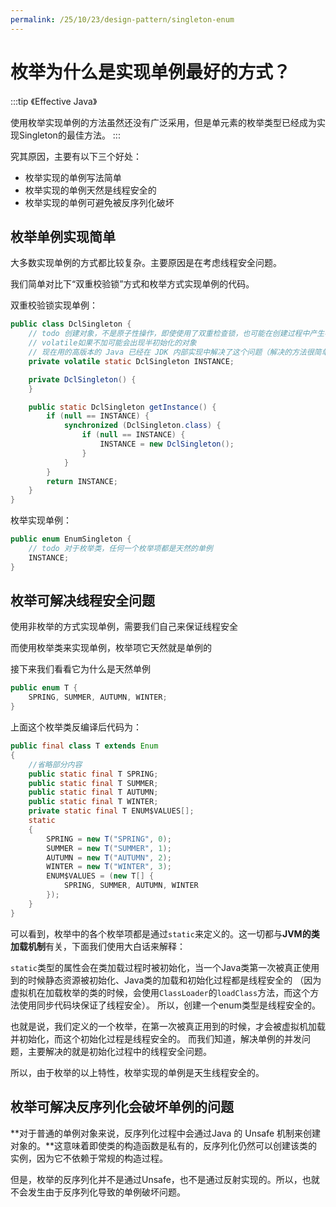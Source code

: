 ```yaml
---
permalink: /25/10/23/design-pattern/singleton-enum
---
```


# 枚举为什么是实现单例最好的方式？

:::tip
《Effective Java》

使用枚举实现单例的方法虽然还没有广泛采用，但是单元素的枚举类型已经成为实现Singleton的最佳方法。
:::

究其原因，主要有以下三个好处：

- 枚举实现的单例写法简单
- 枚举实现的单例天然是线程安全的
- 枚举实现的单例可避免被反序列化破坏

## 枚举单例实现简单

大多数实现单例的方式都比较复杂。主要原因是在考虑线程安全问题。


我们简单对比下“双重校验锁”方式和枚举方式实现单例的代码。

双重校验锁实现单例：

```java
public class DclSingleton {
    // todo 创建对象，不是原子性操作，即使使用了双重检查锁，也可能在创建过程中产生半初始状态
    // volatile如果不加可能会出现半初始化的对象
    // 现在用的高版本的 Java 已经在 JDK 内部实现中解决了这个问题（解决的方法很简单，只要把对象 new 操作和初始化操作设计为原子操作，就自然能禁止重排序）,为了兼容性我们加上
    private volatile static DclSingleton INSTANCE;

    private DclSingleton() {
    }

    public static DclSingleton getInstance() {
        if (null == INSTANCE) {
            synchronized (DclSingleton.class) {
                if (null == INSTANCE) {
                    INSTANCE = new DclSingleton();
                }
            }
        }
        return INSTANCE;
    }
}
```

枚举实现单例：

```java
public enum EnumSingleton {
    // todo 对于枚举类，任何一个枚举项都是天然的单例
    INSTANCE;
}
```

## 枚举可解决线程安全问题

使用非枚举的方式实现单例，需要我们自己来保证线程安全

而使用枚举类来实现单例，枚举项它天然就是单例的

接下来我们看看它为什么是天然单例

```java
public enum T {
    SPRING, SUMMER, AUTUMN, WINTER;
}
```

上面这个枚举类反编译后代码为：

```java
public final class T extends Enum
{
    //省略部分内容
    public static final T SPRING;
    public static final T SUMMER;
    public static final T AUTUMN;
    public static final T WINTER;
    private static final T ENUM$VALUES[];
    static
    {
        SPRING = new T("SPRING", 0);
        SUMMER = new T("SUMMER", 1);
        AUTUMN = new T("AUTUMN", 2);
        WINTER = new T("WINTER", 3);
        ENUM$VALUES = (new T[] {
            SPRING, SUMMER, AUTUMN, WINTER
        });
    }
}
```

可以看到，枚举中的各个枚举项都是通过`static`来定义的。这一切都与**JVM的类加载机制**有关，下面我们使用大白话来解释：

`static`类型的属性会在类加载过程时被初始化，当一个Java类第一次被真正使用到的时候静态资源被初始化、Java类的加载和初始化过程都是线程安全的
（因为虚拟机在加载枚举的类的时候，会使用`ClassLoader`的`loadClass`方法，而这个方法使用同步代码块保证了线程安全）。
所以，创建一个enum类型是线程安全的。

也就是说，我们定义的一个枚举，在第一次被真正用到的时候，才会被虚拟机加载并初始化，而这个初始化过程是线程安全的。
而我们知道，解决单例的并发问题，主要解决的就是初始化过程中的线程安全问题。

所以，由于枚举的以上特性，枚举实现的单例是天生线程安全的。

## 枚举可解决反序列化会破坏单例的问题

**对于普通的单例对象来说，反序列化过程中会通过Java 的 Unsafe 机制来创建对象的。**这意味着即使类的构造函数是私有的，反序列化仍然可以创建该类的实例，因为它不依赖于常规的构造过程。

但是，枚举的反序列化并不是通过Unsafe，也不是通过反射实现的。所以，也就不会发生由于反序列化导致的单例破坏问题。